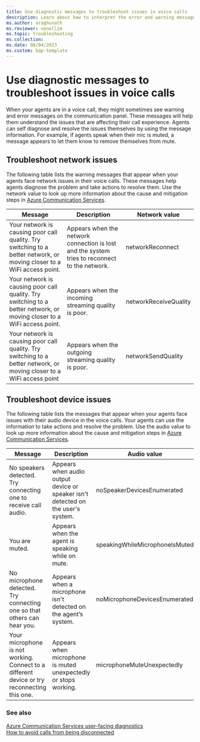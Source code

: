 ```yaml
---
title: Use diagnostic messages to troubleshoot issues in voice calls
description: Learn about how to interpret the error and warning messages when you face issues on a voice call.
ms.author: araghunath
ms.reviewer: nenellim 
ms.topic: troubleshooting
ms.collection: 
ms.date: 08/04/2023
ms.custom: bap-template
---
```


# Use diagnostic messages to troubleshoot issues in voice calls

When your agents are in a voice call, they might sometimes see warning and error messages on the communication panel. These messages will help them understand the issues that are affecting their call experience. Agents can self diagnose and resolve the issues themselves by using the message information. For example, if agents speak when their mic is muted, a message appears to let them know to remove themselves from mute.

## Troubleshoot network issues

The following table lists the warning messages that appear when your agents face network issues in their voice calls. These messages help agents diagnose the problem and take actions to resolve them. Use the network value to look up more information about the cause and mitigation steps in [Azure Communication Services](/azure/communication-services/concepts/voice-video-calling/user-facing-diagnostics#network-values).

| Message| Description| Network value |
| -------- | -------- |-----------|
|  Your network is causing poor call quality. Try switching to a better network, or moving closer to a WiFi access point.  | Appears when the network connection is lost and the system tries to reconnect to the network.  | networkReconnect |
| Your network is causing poor call quality. Try switching to a better network, or moving closer to a WiFi access point.  | Appears when the incoming streaming quality is poor.  | networkReceiveQuality |
| Your network is causing poor call quality. Try switching to a better network, or moving closer to a WiFi access point  | Appears when the outgoing streaming quality is poor. | networkSendQuality |

## Troubleshoot device issues

The following table lists the messages that appear when your agents face issues with their audio device in the voice calls. Your agents can use the information to take actions and resolve the problem. Use the audio value to look up more information about the cause and mitigation steps in [Azure Communication Services](/azure/communication-services/concepts/voice-video-calling/user-facing-diagnostics#audio-values).

| Message| Description| Audio value |
| -------- | -------- |-----------|
| No speakers detected. Try connecting one to receive call audio. | Appears when audio output device or speaker isn't detected on the user's system.  | noSpeakerDevicesEnumerated |
| You are muted.  | Appears when the agent is speaking while on mute. | speakingWhileMicrophoneIsMuted |
| No microphone detected. Try connecting one so that others can hear you. | Appears when a microphone isn't detected on the agent’s system.  | noMicrophoneDevicesEnumerated |
|Your microphone is not working. Connect to a different device or try reconnecting this one. | Appears when microphone is muted unexpectedly or stops working.  | microphoneMuteUnexpectedly |

### See also

[Azure Communication Services user-facing diagnostics](/azure/communication-services/concepts/voice-video-calling/user-facing-diagnostics)  
[How to avoid calls from being disconnected](/dynamics365/customer-service/voice-channel-agent-experience#how-to-avoid-call-disconnection)

